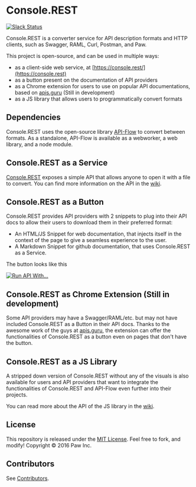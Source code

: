 # Console.REST

[![Slack Status](https://console-rest-slackin.herokuapp.com/badge.svg)](https://console-rest-slackin.herokuapp.com)

Console.REST is a converter service for API description formats and HTTP clients, such as Swagger, RAML, Curl, Postman, and Paw.

This project is open-source, and can be used in multiple ways:
- as a client-side web service, at [https://console.rest/](https://console.rest)
- as a button present on the documentation of API providers
- as a Chrome extension for users to use on popular API documentations, based on [apis.guru](https://apis.guru) (Still in development)
- as a JS library that allows users to programmatically convert formats

## Dependencies

Console.REST uses the open-source library [API-Flow](https://github.com/luckymarmot/API-Flow) to convert between formats. As a standalone, API-Flow is available as a webworker, a web library, and a node module.

## Console.REST as a Service

[Console.REST](https://console.rest) exposes a simple API that allows anyone to open it with a file to convert. You can find more information on the API in the [wiki](https://github.com/luckymarmot/console-rest/wiki/window.location.hash).

## Console.REST as a Button

Console.REST provides API providers with 2 snippets to plug into their API docs to allow their users to download them in their preferred format:
- An HTML/JS Snippet for web documentation, that injects itself in the context of the page to give a seamless experience to the user.
- A Markdown Snippet for github documentation, that uses Console.REST as a Service.

The button looks like this

[![Run API With...](https://console.rest/github.io/assets/buttons/run_with_red.svg)](https://console.rest/#?name=swagger&format=swagger&version=v2.0&uri=https%3A%2F%2Fapi.apis.guru%2Fv2%2Fspecs%2Fxkcd.com%2F1.0.0%2Fswagger.yaml)

## Console.REST as Chrome Extension (Still in development)

Some API providers may have a Swagger/RAML/etc. but may not have included Console.REST as a Button in their API docs. Thanks to the awesome work of the guys at [apis.guru](https://apis.guru), the extension can offer the functionalities of Console.REST as a button even on pages that don't have the button.

## Console.REST as a JS Library

A stripped down version of Console.REST without any of the visuals is also available for users and API providers that want to integrate the functionalities of Console.REST and API-Flow even further into their projects.

You can read more about the API of the JS library in the [wiki](https://github.com/luckymarmot/console-rest/wiki/using-the-js-library).

## License

This repository is released under the [MIT License](LICENSE). Feel free to fork, and modify!
Copyright © 2016 Paw Inc.

## Contributors

See [Contributors](https://github.com/luckymarmot/console-rest/graphs/contributors).
